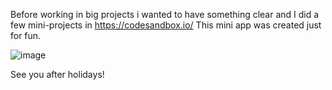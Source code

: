 Before working in big projects i wanted to have something clear and I did a few mini-projects in https://codesandbox.io/
This mini app was created just for fun.


![image](https://github.com/sergimoli/mini_ugly_projects/assets/95481090/b08a97bb-e76c-4ef7-840e-ec377304a03d)

See you after holidays!
